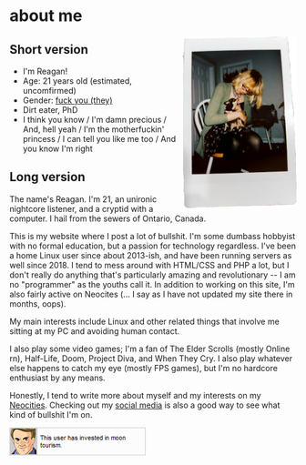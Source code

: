# about me

<img src="/images/me.png" alt="A photo my friend took of me :3c Not my dog tho." style="float:right;" width="200px">

## Short version

* I'm Reagan!
* Age: 21 years old (estimated, uncomfirmed)
* Gender: [fuck you (they)](/images/lion.jpg)
* Dirt eater, PhD
* I think you know / I'm damn precious / And, hell yeah / I'm the motherfuckin' princess / I can tell you like me too / And you know I'm right

## Long version

The name's Reagan. I'm 21, an unironic nightcore listener, and a cryptid with a computer. I hail from the sewers of Ontario, Canada.

This is my website where I post a lot of bullshit. I'm some dumbass hobbyist with no formal education, but a passion for technology regardless. I've been a home Linux user since about 2013-ish, and have been running servers as well since 2018. I tend to mess around with HTML/CSS and PHP a lot, but I don't really do anything that's particularly amazing and revolutionary -- I am no "programmer" as the youths call it. In addition to working on this site, I'm also fairly active on Neocites (... I say as I have not updated my site there in months, oops). 

My main interests include Linux and other related things that involve me sitting at my PC and avoiding human contact.

I also play some video games; I'm a fan of The Elder Scrolls (mostly Online rn), Half-Life, Doom, Project Diva, and When They Cry. I also play whatever else happens to catch my eye (mostly FPS games), but I'm no hardcore enthusiast by any means.

Honestly, I tend to write more about myself and my interests on my [Neocities](https://reagnyan.moe). Checking out my [social media](/contact.html) is also a good way to see what kind of bullshit I'm on.

![This user has invested in moon tourism.](/images/moontourism.png)